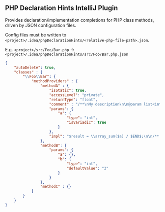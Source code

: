## PHP Declaration Hints IntelliJ Plugin

Provides declaration/implementation completions for PHP class methods, driven by JSON configuration files.

Config files must be written to `<project>/.idea/phpDeclarationHints/<relative-php-file-path>.json`.

E.g. `<project>/src/Foo/Bar.php` → `<project>/.idea/phpDeclarationHints/src/Foo/Bar.php.json`

```json
{
    "autoDelete": true,
    "classes" : {
        "\\Foo\\Bar": {
            "methodProviders" : {
                "methodA" : {
                    "isStatic": true,
                    "accessLevel": "private",
                    "returnType": "float",
                    "comment" : "/**\nMy description\n\n@param list<int> $a Some integer values\n*/",
                    "params": {
                        "a": {
                            "type": "int",
                            "isVariadic": true
                        }
                    },
                    "impl": "$result = \\array_sum($a) / $END$;\n\n/** Call biz for important reasons */\nself::biz();\n\nreturn $result;"
                },
                "methodB": {
                    "params": {
                        "a": {},
                        "b": {
                            "type": "int",
                            "defaultValue": "3"
                        }
                    }
                },
                "methodC" : {}
            }
        }
    }
}
```
